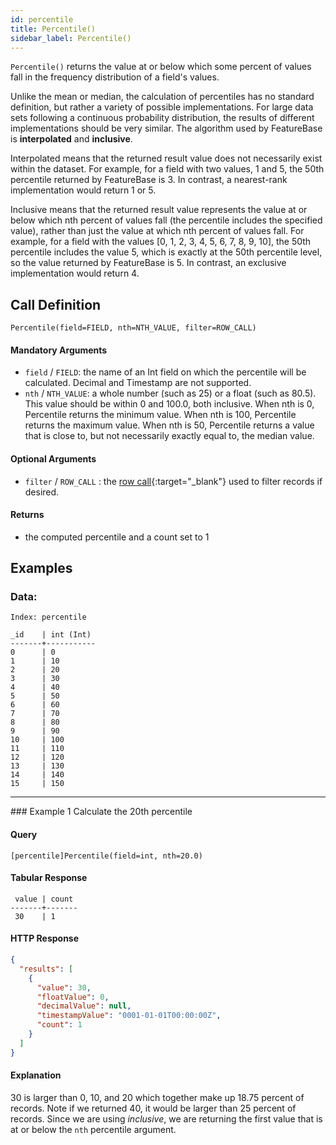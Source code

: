 ```yaml
---
id: percentile
title: Percentile()
sidebar_label: Percentile()
---
```


`Percentile()` returns the value at or below which some percent of values fall in the frequency distribution of a field's values.

Unlike the mean or median, the calculation of percentiles has no standard definition, but rather a variety of possible implementations. For large data sets following a continuous probability distribution, the results of different implementations should be very similar. The algorithm used by FeatureBase is **interpolated** and **inclusive**.

Interpolated means that the returned result value does not necessarily exist within the dataset. For example, for a field with two values, 1 and 5, the 50th percentile returned by FeatureBase is 3. In contrast, a nearest-rank implementation would return 1 or 5.

Inclusive means that the returned result value represents the value at or below which nth percent of values fall (the percentile includes the specified value), rather than just the value at which nth percent of values fall. For example, for a field with the values [0, 1, 2, 3, 4, 5, 6, 7, 8, 9, 10], the 50th percentile includes the value 5, which is exactly at the 50th percentile level, so the value returned by FeatureBase is 5. In contrast, an exclusive implementation would return 4.

## Call Definition

```
Percentile(field=FIELD, nth=NTH_VALUE, filter=ROW_CALL)
```

#### Mandatory Arguments
 - `field` / `FIELD`: the name of an Int field on which the percentile will be calculated. Decimal and Timestamp are not supported.
 - `nth` / `NTH_VALUE`: a whole number (such as 25) or a float (such as 80.5). This value should be within 0 and 100.0, both inclusive. When nth is 0, Percentile returns the minimum value. When nth is 100, Percentile returns the maximum value. When nth is 50, Percentile returns a value that is close to, but not necessarily exactly equal to, the median value.

#### Optional Arguments
 - `filter` / `ROW_CALL` : the [row call](/data-querying/pql#row-calls){:target="_blank"}  used to filter records if desired.
 
#### Returns
- the computed percentile and a count set to 1

## Examples

### Data:
```
Index: percentile

_id    | int (Int) 
-------+-----------
0      | 0           
1      | 10         
2      | 20        
3      | 30                                     
4      | 40          
5      | 50        
6      | 60        
7      | 70  
8      | 80          
9      | 90        
10     | 100         
11     | 110
12     | 120           
13     | 130         
14     | 140       
15     | 150
```
<hr>
### Example 1
Calculate the 20th percentile

#### Query
```
[percentile]Percentile(field=int, nth=20.0)
```
#### Tabular Response
```
 value | count
-------+-------
 30    | 1
```
#### HTTP Response
```json
{
  "results": [
    {
      "value": 30,
      "floatValue": 0,
      "decimalValue": null,
      "timestampValue": "0001-01-01T00:00:00Z",
      "count": 1
    }
  ]
}
```
#### Explanation
30 is larger than 0, 10, and 20 which together make up 18.75 percent of records. Note if we returned 40, it would be larger than 25 percent of records. Since we are using *inclusive*, we are returning the first value that is at or below the `nth` percentile argument.
